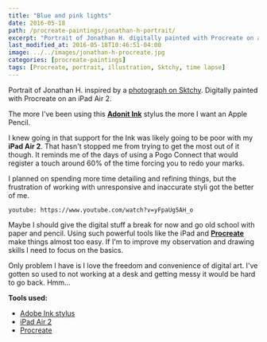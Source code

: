 ```yaml
---
title: "Blue and pink lights"
date: 2016-05-18
path: /procreate-paintings/jonathan-h-portrait/
excerpt: "Portrait of Jonathan H. digitally painted with Procreate on an iPad."
last_modified_at: 2016-05-18T10:46:51-04:00
image: ../../images/jonathan-h-procreate.jpg
categories: [procreate-paintings]
tags: [Procreate, portrait, illustration, Sktchy, time lapse]
---
```


Portrait of Jonathan H. inspired by a [photograph on Sktchy](https://sktchy.com/4cnY0H). Digitally painted with Procreate on an iPad Air 2.

The more I've been using this [**Adonit Ink**](http://www.amazon.com/Adobe-Creative-Connected-Precision-Stylus/dp/B00LNECVN6/ref=as_li_ss_tl?ie=UTF8&qid=1461688574&sr=8-1&keywords=adobe+ink&linkCode=ll1&tag=mademist-20&linkId=85c30649adf50e2ff0b9c753f6dfe2c9) stylus the more I want an Apple Pencil. 

I knew going in that support for the Ink was likely going to be poor with my **iPad Air 2**. That hasn't stopped me from trying to get the most out of it though. It reminds me of the days of using a Pogo Connect that would register a touch around 60% of the time forcing you to redo your marks.

I planned on spending more time detailing and refining things, but the frustration of working with unresponsive and inaccurate styli got the better of me.

`youtube: https://www.youtube.com/watch?v=yFpaUg5AH_o`

Maybe I should give the digital stuff a break for now and go old school with paper and pencil. Using such powerful tools like the iPad and [**Procreate**](http://procreate.si/) make things almost too easy. If I'm to improve my observation and drawing skills I need to focus on the basics.

Only problem I have is I love the freedom and convenience of digital art. I've gotten so used to not working at a desk and getting messy it would be hard to go back. Hmm...

**Tools used:**

- [Adobe Ink stylus](https://www.amazon.com/Adobe-Creative-Connected-Precision-Stylus/dp/B00LNECVN6/ref=as_li_ss_tl?ie=UTF8&qid=1461688574&sr=8-1&keywords=adobe+ink&linkCode=ll1&tag=mademist-20&linkId=85c30649adf50e2ff0b9c753f6dfe2c9)
- [iPad Air 2](https://en.wikipedia.org/wiki/IPad_Air_2)
- [Procreate](https://procreate.art/)
